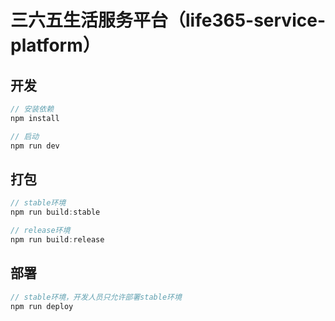 # 三六五生活服务平台（life365-service-platform）

## 开发

```javascript
// 安装依赖
npm install

// 启动
npm run dev
```

## 打包

```javascript
// stable环境
npm run build:stable

// release环境
npm run build:release
```

## 部署

```javascript
// stable环境，开发人员只允许部署stable环境
npm run deploy
```